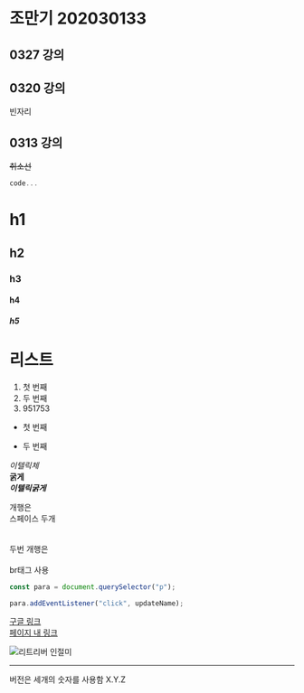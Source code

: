 # 조만기 202030133

## 0327 강의

## 0320 강의
빈자리

## 0313 강의
~~취소선~~

```js
code...
```
# h1
## h2
### h3
#### h4
##### h5

# 리스트
1. 첫 번째
10. 두 번째
5. 951753

* 첫 번째
- 두 번째

*이텔릭체*  
**굵게**  
***이텔릭굵게***


개행은  
스페이스 두개  
<br>
<br>
두번 개행은 <br><br>
br태그 사용

```js
const para = document.querySelector("p");

para.addEventListener("click", updateName);
```

[구글 링크](https://google.com)  
[페이지 내 링크](#리스트)  

![리트리버 인절미](./dog.png)

---
버전은 세개의 숫자를 사용함
X.Y.Z
